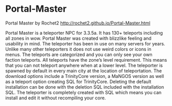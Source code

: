 # Portal-Master
Portal Master by Rochet2 http://rochet2.github.io/Portal-Master.html

Portal Master is a teleporter NPC for 3.3.5a.
It has 130+ teleports including all zones in wow.
Portal Master was created with blizzlike feeling and usability in mind.
The teleporter has been in use on many servers for years.
Unlike many other teleporters it does not use weird colors or icons in menus.
The teleports are categorized and you can only see your own faction teleports.
All teleports have the zone’s level requirement. This means that you can not teleport anywhere when at a lower level.
The teleporter is spawned by default in every main city at the location of teleportation.
The download options include a TrinityCore version, a MaNGOS version as well as a teleport option creating SQL for TrinityCore.
Deleting the default installation can be done with the deletion SQL included with the installation SQL.
The teleporter is completely created with SQL which means you can install and edit it without recompiling your core.
